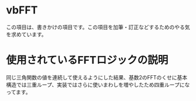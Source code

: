 # vbFFT
この項目は、書きかけの項目です。この項目を加筆・訂正などするためのやる気を求めています。
#  使用されているFFTロジックの説明
同じ三角関数の値を連続して使えるようにした結果、基数2のFFTのくせに基本構造では三重ループ、実装ではさらに使いまわしを増やしたため四重ループになってます。

